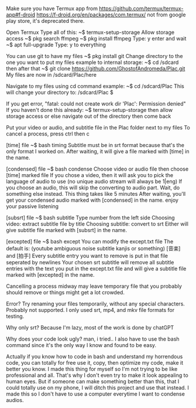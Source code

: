 Make sure you have Termux app from
https://github.com/termux/termux-app#f-droid
https://f-droid.org/en/packages/com.termux/
not from google play store, it's deprecated there.

Open Termux
Type all of this:
~$ termux-setup-storage
Allow storage access
~$ pkg search ffmpeg
~$ pkg install ffmpeg
Type: y
enter and wait
~$ apt full-upgrade
Type: y
to everything

You can use git to have my files
~$ pkg install git
Change directory to the one you want to put my files
example to internal storage:
~$ cd /sdcard
then after that
~$ git clone https://github.com/GhostofAndromeda/Plac.git
My files are now in /sdcard/Plac/here

Navigate to my files using cd command
example:
~$ cd /sdcard/Plac
This will change your directory to:
/sdcard/Plac $

If you get error, "fatal: could not create work dir 'Plac': Permission denied"
If you haven't done this already:
~$ termux-setup-storage then allow storage access
or else navigate out of the directory then come back

Put your video or audio, and subtitle file in the Plac folder next to my files 
To cancel a process, press ctrl then c

[time] file 
~$ bash timing
Subtitle must be in srt format because that's the only format I worked on.
After waiting, it will give a file marked with [time] in the name.

[condensed] file
~$ bash condense
Choose video or audio file
then choose [time] marked file
If you chose a video, then it will ask you to pick the language of audio to use (no unique audio stream will always be 1|eng)
If you choose an audio, this will skip the converting to audio part.
Wait, do something else instead. This thing takes like 5 minutes
After waiting, you'll get your condensed audio marked with [condensed] in the name.
enjoy your passive listening 

[subsrt] file
~$ bash subtitle
Type number from the left side
Choosing video: extract subtitle file by title
Choosing subtitle: convert to srt
Either will give subtitle file marked with [subsrt] in the name.

[excepted] file
~$ bash except
You can modify the except.txt file
The default is: (youtube ambiguous noise subtitle kanjis or something)
[音楽] and [拍手]
Every subtitle entry you want to remove is put in that file seperated by newlines
Your chosen srt subtitle will remove all subtitle entries with the text you put in the except.txt file and will give a subtitle file marked with [excepted] in the name.



Cancelling a process midway may leave temporary file that you probably should remove or things might get a lot crowded.

Error?
Try renaming your files temporarily, without any special characters.
Probably not supported. I only used srt, mp4, and mkv file formats for testing.

Why only srt?
Because I'm lazy, most of the work is done by chatGPT

Why does your code look ugly?
man, i tried..
I also have to use the bash command since it's the only way I know and found to be easy.


Actually if you know how to code in bash and understand my horrendous code, you can totally for free use it, copy, then optimize my code, make it better you know.
I made this thing for myself so I'm not trying to be like professional and all. That's why I don't even try to make it look appealing to human eyes.
But if someone can make something better than this, that I could totally use on my phone, I will ditch this project and use that instead.
I made this so I don't have to use a computer everytime I want to condense audios.
